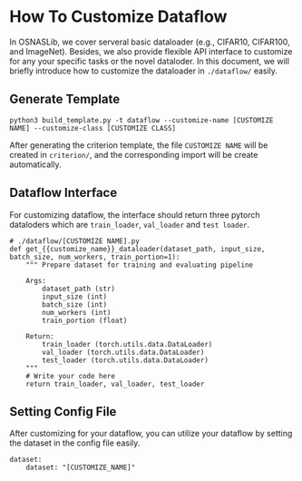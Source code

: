 # How To Customize Dataflow
In OSNASLib, we cover serveral basic dataloader (e.g., CIFAR10, CIFAR100, and ImageNet). Besides, we also provide flexible API interface to customize for any your specific tasks or the novel dataloder. In this document, we will briefly introduce how to customize the dataloader in `./dataflow/` easily.

## Generate Template
```
python3 build_template.py -t dataflow --customize-name [CUSTOMIZE NAME] --customize-class [CUSTOMIZE CLASS]
```

After generating the criterion template, the file `CUSTOMIZE NAME` will be created in `criterion/`, and the corresponding import will be create automatically.

## Dataflow Interface
For customizing dataflow, the interface should return three pytorch dataloders which are `train_loader`, `val_loader` and `test loader`.

```python3
# ./dataflow/[CUSTOMIZE NAME].py
def get_{{customize_name}}_dataloader(dataset_path, input_size, batch_size, num_workers, train_portion=1):
    """ Prepare dataset for training and evaluating pipeline

    Args:
        dataset_path (str)
        input_size (int)
        batch_size (int)
        num_workers (int)
        train_portion (float)

    Return:
        train_loader (torch.utils.data.DataLoader)
        val_loader (torch.utils.data.DataLoader)
        test_loader (torch.utils.data.DataLoader)
    """
    # Write your code here
    return train_loader, val_loader, test_loader
```

## Setting Config File
After customizing for your dataflow, you can utilize your dataflow by setting the dataset in the config file easily.

```python3
dataset:
    dataset: "[CUSTOMIZE_NAME]"
```

